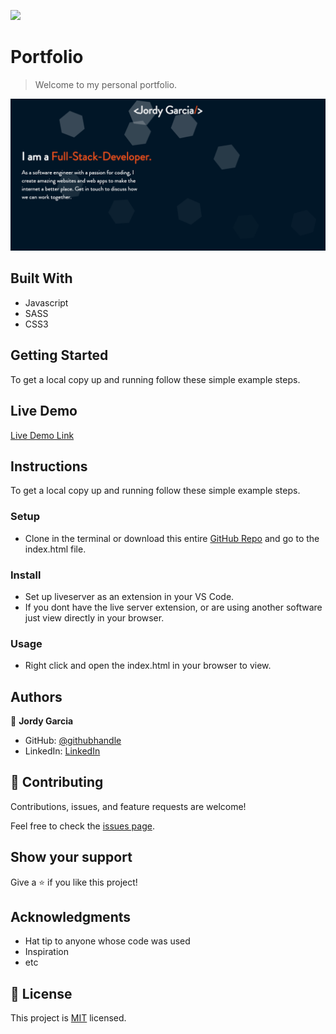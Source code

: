 ![](https://img.shields.io/badge/myapp-blueviolet)

# Portfolio

> Welcome to my personal portfolio.

![screenshot](assets/ascreenshot-portfolio.PNG)

## Built With

- Javascript
- SASS
- CSS3

## Getting Started

To get a local copy up and running follow these simple example steps.

## Live Demo

[Live Demo Link](https://garciajordy.github.io/Portfolio-v2/)

## Instructions

To get a local copy up and running follow these simple example steps.

### Setup

- Clone in the terminal or download this entire [GitHub Repo](https://github.com/garciajordy/Portfolio-v2) and go to the index.html file.

### Install

- Set up liveserver as an extension in your VS Code.
- If you dont have the live server extension, or are using another software just view directly in your browser.

### Usage

- Right click and open the index.html in your browser to view.

## Authors

👤 **Jordy Garcia**

- GitHub: [@githubhandle](https://github.com/garciajordy)
- LinkedIn: [LinkedIn](https://www.linkedin.com/in/jordy-garcia-675849206/)

## 🤝 Contributing

Contributions, issues, and feature requests are welcome!

Feel free to check the [issues page](https://github.com/garciajordy/Portfolio-v2/issues).

## Show your support

Give a ⭐️ if you like this project!

## Acknowledgments

- Hat tip to anyone whose code was used
- Inspiration
- etc

## 📝 License

This project is [MIT](lic.url) licensed.
